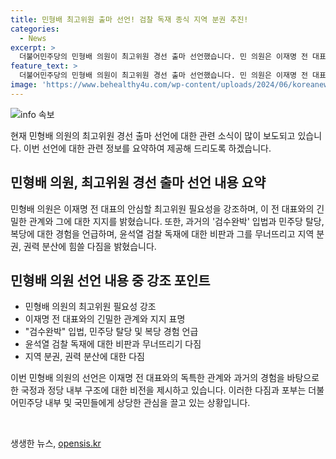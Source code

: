 ```yaml
---
title: 민형배 최고위원 출마 선언! 검찰 독재 종식 지역 분권 추진!
categories:
  - News
excerpt: >
  더불어민주당의 민형배 의원이 최고위원 경선 출마 선언했습니다. 민 의원은 이재명 전 대표와의 관계를 강조하며, 검찰 독재를 멈추고 지역 분권을 강조했습니다. 또한, 권력기관 지역 분산 가능성을 언급하며, 새로운 변화를 약속했습니다. #민주당 #최고위원 #광주 #민형배
feature_text: >
  더불어민주당의 민형배 의원이 최고위원 경선 출마 선언했습니다. 민 의원은 이재명 전 대표와의 관계를 강조하며, 검찰 독재를 멈추고 지역 분권을 강조했습니다. 또한, 권력기관 지역 분산 가능성을 언급하며, 새로운 변화를 약속했습니다. #민주당 #최고위원 #광주 #민형배
image: 'https://www.behealthy4u.com/wp-content/uploads/2024/06/koreanews.jpg'
---
```


<p><img src="https://www.behealthy4u.com/wp-content/uploads/2024/06/koreanews.jpg" alt="info 속보" /></p>

<p>현재 민형배 의원의 최고위원 경선 출마 선언에 대한 관련 소식이 많이 보도되고 있습니다. 이번 선언에 대한 관련 정보를 요약하여 제공해 드리도록 하겠습니다.</p>

<h2 data-ke-size="size26">민형배 의원, 최고위원 경선 출마 선언 내용 요약</h2>

<p data-ke-size="size16">민형배 의원은 이재명 전 대표의 안심할 최고위원 필요성을 강조하며, 이 전 대표와의 긴밀한 관계와 그에 대한 지지를 밝혔습니다. 또한, 과거의 '검수완박' 입법과 민주당 탈당, 복당에 대한 경험을 언급하며, 윤석열 검찰 독재에 대한 비판과 그를 무너뜨리고 지역 분권, 권력 분산에 힘쓸 다짐을 밝혔습니다.</p>

<h2 data-ke-size="size26">민형배 의원 선언 내용 중 강조 포인트</h2>

<ul>
<li>민형배 의원의 최고위원 필요성 강조</li>
<li>이재명 전 대표와의 긴밀한 관계와 지지 표명</li>
<li>"검수완박" 입법, 민주당 탈당 및 복당 경험 언급</li>
<li>윤석열 검찰 독재에 대한 비판과 무너뜨리기 다짐</li>
<li>지역 분권, 권력 분산에 대한 다짐</li>
</ul>

<p data-ke-size="size16">이번 민형배 의원의 선언은 이재명 전 대표와의 독특한 관계와 과거의 경험을 바탕으로 한 국정과 정당 내부 구조에 대한 비전을 제시하고 있습니다. 이러한 다짐과 포부는 더불어민주당 내부 및 국민들에게 상당한 관심을 끌고 있는 상황입니다.</p>

<p data-ke-size="size16">&nbsp;</p>
생생한 뉴스, <a href="https://opensis.kr" rel="dofollow">opensis.kr</a>


